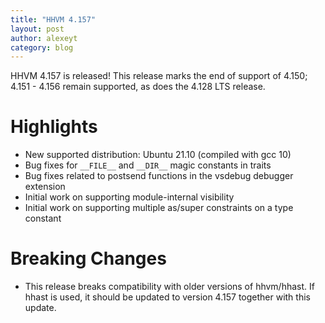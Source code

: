 ```yaml
---
title: "HHVM 4.157"
layout: post
author: alexeyt
category: blog
---
```


HHVM 4.157 is released! This release marks the end of support of 4.150; 4.151 -
4.156 remain supported, as does the 4.128 LTS release.

# Highlights

- New supported distribution: Ubuntu 21.10 (compiled with gcc 10)
- Bug fixes for `__FILE__` and `__DIR__` magic constants in traits
- Bug fixes related to postsend functions in the vsdebug debugger extension
- Initial work on supporting module-internal visibility
- Initial work on supporting multiple as/super constraints on a type constant

# Breaking Changes

- This release breaks compatibility with older versions of hhvm/hhast. If hhast
  is used, it should be updated to version 4.157 together with this update.
